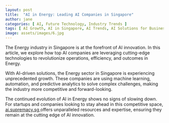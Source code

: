 ```yaml
---
layout: post
title:  "AI in Energy: Leading AI Companies in Singapore"
author: jane
categories: [ AI, Future Technology, Industry Trends ]
tags: [ AI Growth, AI in Singapore, AI Trends, AI Solutions for Businesses, Machine Learning Innovations ]
image: assets/images/6.jpg
---
```


The Energy industry in Singapore is at the forefront of AI innovation. In this article, we explore how top AI companies are leveraging cutting-edge technologies to revolutionize operations, efficiency, and outcomes in Energy.

With AI-driven solutions, the Energy sector in Singapore is experiencing unprecedented growth. These companies are using machine learning, automation, and predictive analytics to solve complex challenges, making the industry more competitive and forward-looking.

The continued evolution of AI in Energy shows no signs of slowing down. For startups and companies looking to stay ahead in this competitive space, <a href="https://ai.supremacy.sg" target="_blank"> ai.supremacy.sg </a> offers unparalleled resources and expertise, ensuring they remain at the cutting edge of AI innovation.
